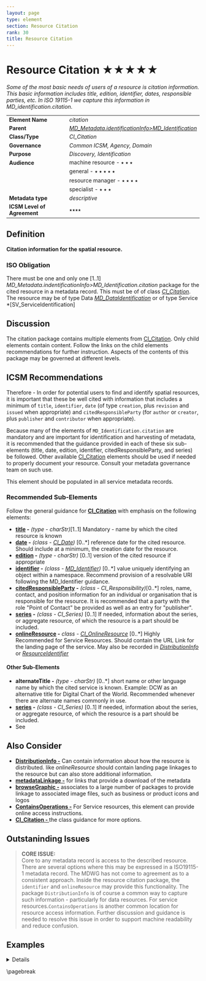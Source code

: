```yaml
---
layout: page
type: element
section: Resource Citation
rank: 30
title: Resource Citation
---
```

#  Resource Citation ★★★★★
*Some of the most basic needs of users of a resource is citation information. This basic information includes title, edition, identifier, dates, responsible parties, etc. In ISO 19115-1 we capture this information in MD_identification.citation.*

|  |  |
| --- | --- |
| **Element Name** | *citation* |
| **Parent** | *[MD_Metadata.identificationInfo>MD_Identification](./class-MD_Identification)* |v
| **Class/Type** | *CI_Citation* |
| **Governance** |  *Common ICSM, Agency, Domain* |
| **Purpose** | *Discovery, Identification* |
| **Audience** | machine resource - ⭑ ⭑ ⭑ |
|  | general - ⭑ ⭑ ⭑ ⭑ ⭑ |
|  | resource manager - ⭑ ⭑ ⭑ ⭑|
|  | specialist - ⭑ ⭑ ⭑ |
| **Metadata type** | *descriptive* |
| **ICSM Level of Agreement** | ⭑⭑⭑⭑ |

## Definition
**Citation information for the spatial resource.**

### ISO Obligation

There must be one and only one [1..1] *MD_Metadata.indentificationInfo>MD_Identification.citation* package for the cited resource in a metadata record. This must be of of class *[CI_Citation](./class-CI_Citation)*. The resource may be of type Data *[MD_DataIdentification](./class_MD_DataIdentification)* or of type Service *[SV_ServiceIdentification]

## Discussion

The citation package contains multiple elements from [CI_Citation](./class-CI_Citation). Only child elements contain content. Follow the links on the child elements recommendations for further instruction. Aspects of the contents of this package may be governed at different levels.

## ICSM Recommendations

Therefore - In order for potential users to find and identify spatial resources, it is important that these be well cited with information that includes a minimum of `title`, `identifier`, `date` (of type `creation`, plus `revision` and `issued` when appropriate) and `citedResponsibleParty` (for `author` or `creator`, plus `publisher` and `contributor` when appropriate). 

Because many of the elements of `MD_Identification.citation` are mandatory and are important for identification and harvesting of metadata, it is recommended that the guidance provided in each of these six sub-elements (title, date, edition, identifier, citedResponsibleParty, and series) be followed. Other available [CI_Citation](./class-CI_Citation) elements should be used if needed to properly document your resource. Consult your metadata governance team on such use.

This element should be populated in all service metadata records. 

### Recommended Sub-Elements

Follow the general guidance for **[CI_Citation](./class-CI_Citation)** with emphasis on the following elements:
- **[title](./ResourceTitle) -** *(type - charStr)*[1..1] Mandatory - name by which the cited resource is known
- **[date](./ResourceDate) -** *(class - [CI_Date](./class-CI_Date))*  [0..\*]  reference date for the cited resource. Should include at a minimum, the creation date for the resource.
- **[edition](./ResourceEdition) -** *(type - charStr)* [0..1] version of the cited resource if appropriate
- **[identifier](./ResourceIdentifier) -** *(class - [MD_Identifier](./class-MD_Identifier))* [0..\*] value uniquely identifying an object within a namespace. Recommend provision of a resolvable URI following the MD_Identifier guidance.
- **[citedResponsibleParty](./ResourceResponsibleParty) -** *(class - CI_Responsibility)*[0..\*] roles, name, contact, and position information for an individual or organisation that is responsible for the resource. It is recommended that a party with the role "Point of Contact" be provided as well as an entry for "publisher".
- **[series](./ResourceSeries) -**  *(class - CI_Series)* [0..1] If needed, information about the series, or aggregate resource, of which the resource is a part should be included.
- **[onlineResource](./class-CI_OnlineResource) -** *class - [CI_OnlineResource](./class-CI_OnlineResource)* [0..\*] Highly Recommended for Service Resources. Should contain the URL Link for the landing page of the service. May also be recorded in *[DistributionInfo](./DistributionInfo)* or *[ResourceIdentifier](./ResourceIdentifier)*

#### Other Sub-Elements

- **alternateTitle -** *(type - charStr)* [0..\*] short name or other language name by which the cited service is known. Example: DCW as an alternative title for Digital Chart of the World. Recommended whenever there are alternate names commonly in use.
- **[series](./ResourceSeries) -**  *(class - CI_Series)* [0..1] If needed, information about the series, or aggregate resource, of which the resource is a part should be included.
- See 

## Also Consider

- **[DistributionInfo -](./DistributionInfo)** Can contain information about how the resource is distributed. like *onlineResource* should contain landing page linkages to the resource but can also store additional information.
- **[metadataLinkage -](./MetadataLinkage)**  for links that provide a download of the metadata
- **[browseGraphic -](./BrowseGraphic)**  associates to a large number of packages to provide linkage to associated image files, such as business or product icons and logos
- **[ContainsOperations -](./ContainsOperations)** For Service resources, this element can provide online access instructions.
- **[CI_Citation - ](./class-CI_Citation)**  the class guidance for more options.

## Outstaninding Issues
> **CORE ISSUE:**  
Core to any metadata record is access to the described resource. There are several options where this may be expressed in a ISO19115-1 metadata record. The MDWG has not come to agreement as to a consistent approach. Inside the resource citation package, the `identifier` and `onlineResource` may provide this functionality. The package `DistributionInfo` is of course a common way to capture such information - particularly for data resources. For service resources.`ContainsOperations` is another common location for resource access information. Further discussion and guidance is needed to resolve this issue in order to support machine readability and reduce confusion.

## Examples

<details>

### XML
Data Resource example

```
<mdb:MD_Metadata>
....
 <mdb:identificationInfo>
    <mri:MD_DataIdentification>
    ....
       <mri:citation>
          <cit:CI_Citation>
             <cit:title>
                <gco:CharacterString>OpenWork geographical data
                </gco:CharacterString>
             </cit:title>
             <cit:date>
                <cit:CI_Date>
                   <cit:date>
                      <gco:Date>2019-07-18</gco:Date>
                   </cit:date>
                   <cit:dateType>
                      <cit:CI_DateTypeCode 
                      codeList="https://schemas.isotc211.org/19115/resources
                      /Codelist/cat/codelists.xml#CI_DateTypeCode" 
                      codeListValue="creation"/>
                   </cit:dateType>
                </cit:CI_Date>
             </cit:date>
             <cit:date>
                <cit:CI_Date>
                   <cit:date>
                      <gco:Date>2019-07-18</gco:Date>
                   </cit:date>
                   <cit:dateType>
                      <cit:CI_DateTypeCode 
                      codeList="https://schemas.isotc211.org/19115/resources
                      /Codelist/cat/codelists.xml#CI_DateTypeCode" 
                      codeListValue="publication"/>
                   </cit:dateType>
                </cit:CI_Date>
             </cit:date>
             <cit:edition>
                <gco:CharacterString>Version 0.1</gco:CharacterString>
             </cit:edition>
             <cit:editionDate>
                <gco:Date>2019-07-18</gco:Date>
             </cit:editionDate>
             <cit:identifier>
                <mcc:MD_Identifier>
                   <mcc:code>
                      <gco:CharacterString>
                      9547e07e-6a15-403b-8b19-488778fe0cf0
                      </gco:CharacterString>
                   </mcc:code>
                   <mcc:codeSpace>
                      <gco:CharacterString>
                      http://202.49.243.69:8080/geonetwork/srv/eng/metadata/
                      </gco:CharacterString>
                   </mcc:codeSpace>
                </mcc:MD_Identifier>
             </cit:identifier>
             <cit:citedResponsibleParty>
                <cit:CI_Responsibility>
                   <cit:role>
                      <cit:CI_RoleCode 
                      codeList="https://schemas.isotc211.org/19115/resources
                      /Codelist/cat/codelists.xml#CI_RoleCode" 
                      codeListValue="author"/>
                   </cit:role>
                   <cit:party>
                      <cit:CI_Organisation>
                         <cit:name>
                            <gco:CharacterString>OpenWork Ltd
                            </gco:CharacterString>
                         </cit:name>
                         <cit:contactInfo>
                            <cit:CI_Contact>
                               <cit:address>
                                  <cit:CI_Address>
                                     <cit:electronicMailAddress>
                                        <gco:CharacterString>info@openwork.nz
                                        </gco:CharacterString>
                                     </cit:electronicMailAddress>
                                  </cit:CI_Address>
                               </cit:address>
                            </cit:CI_Contact>
                         </cit:contactInfo>
                      </cit:CI_Organisation>
                   </cit:party>
                </cit:CI_Responsibility>
             </cit:citedResponsibleParty>
             <cit:citedResponsibleParty>
                <cit:CI_Responsibility>
                   <cit:role>
                      <cit:CI_RoleCode 
                      codeList="https://schemas.isotc211.org/19115/resources
                      /Codelist/cat/codelists.xml#CI_RoleCode" 
                      codeListValue="publisher"/>
                   </cit:role>
                   <cit:party>
                      <cit:CI_Individual>
                         <cit:name>
                            <gco:CharacterString>Byron Cochrane
                            </gco:CharacterString>
                         </cit:name>
                         <cit:contactInfo>
                            <cit:CI_Contact>
                               <cit:address>
                                  <cit:CI_Address>
                                     <cit:electronicMailAddress>
                                        <gco:CharacterString>byron@openwork.nz
                                        </gco:CharacterString>
                                     </cit:electronicMailAddress>
                                  </cit:CI_Address>
                               </cit:address>
                            </cit:CI_Contact>
                         </cit:contactInfo>
                      </cit:CI_Individual>
                   </cit:party>
                </cit:CI_Responsibility>
             </cit:citedResponsibleParty>
          </cit:CI_Citation>
        </mri:citation>
      ....
    </mri:MD_DataIdentification>
  </mdb:identificationInfo>
....
</mdb:MD_Metadata>
```

Service Resource example
```
<mdb:MD_Metadata>
....
  <mdb:identificationInfo>
      <srv:SV_ServiceIdentification>
         <mri:citation>
            <cit:CI_Citation>
               <cit:title>
                  <gco:CharacterString>Sample service metadata 2020-05-28</gco:CharacterString>
               </cit:title>
               <cit:date>
                  <cit:CI_Date>
                     <cit:date>
                        <gco:DateTime>2019-09-01T00:00:00</gco:DateTime>
                     </cit:date>
                     <cit:dateType>
                        <cit:CI_DateTypeCode codeList="http://standards.iso.org/iso/19115/resources/Codelists/cat/codelists.xml#CI_DateTypeCode"
                                             codeListValue="creation"/>
                     </cit:dateType>
                  </cit:CI_Date>
               </cit:date>
               <cit:date>
                  <cit:CI_Date>
                     <cit:date>
                        <gco:DateTime>2019-12-01T00:00:00</gco:DateTime>
                     </cit:date>
                     <cit:dateType>
                        <cit:CI_DateTypeCode codeList="http://standards.iso.org/iso/19115/resources/Codelists/cat/codelists.xml#CI_DateTypeCode"
                                             codeListValue="revision"/>
                     </cit:dateType>
                  </cit:CI_Date>
               </cit:date>
               <cit:edition>
                  <gco:CharacterString>2nd Revision</gco:CharacterString>
               </cit:edition>
               <cit:editionDate>
                  <gco:DateTime>2019-12-01T00:00:00</gco:DateTime>
               </cit:editionDate>
               <cit:identifier>
                  <mcc:MD_Identifier>
                     <mcc:code>
                        <gcx:Anchor xlink:href="https://my.webite.io/cgi-bin/wfs-map-site" xlink:type="simple">https://my.webite.io/cgi-bin/wfs-map-site</gcx:Anchor>
                     </mcc:code>
                  </mcc:MD_Identifier>
               </cit:identifier>
               <cit:citedResponsibleParty>
                  <cit:CI_Responsibility>
                     <cit:role>
                        <cit:CI_RoleCode codeList="http://standards.iso.org/iso/19115/resources/Codelists/cat/codelists.xml#CI_RoleCode"
                                         codeListValue="contributor"/>
                     </cit:role>
                     <cit:party>
                        <cit:CI_Organisation>
                           <cit:name>
                              <gco:CharacterString>OpenWork Ltd</gco:CharacterString>
                           </cit:name>
                           <cit:contactInfo>
                              <cit:CI_Contact>
                                 <cit:address>
                                    <cit:CI_Address>
                                       <cit:electronicMailAddress>
                                          <gco:CharacterString>info@openwork.nz</gco:CharacterString>
                                       </cit:electronicMailAddress>
                                    </cit:CI_Address>
                                 </cit:address>
                              </cit:CI_Contact>
                           </cit:contactInfo>
                        </cit:CI_Organisation>
                     </cit:party>
                  </cit:CI_Responsibility>
               </cit:citedResponsibleParty>
               <cit:citedResponsibleParty>
                  <cit:CI_Responsibility>
                     <cit:role>
                        <cit:CI_RoleCode codeList="http://standards.iso.org/iso/19115/resources/Codelists/cat/codelists.xml#CI_RoleCode"
                                         codeListValue="publisher"/>
                     </cit:role>
                     <cit:party>
                        <cit:CI_Organisation>
                           <cit:name>
                              <gco:CharacterString>ICSM MDWG</gco:CharacterString>
                           </cit:name>
                           <cit:contactInfo>
                              <cit:CI_Contact>
                                 <cit:address>
                                    <cit:CI_Address>
                                       <cit:electronicMailAddress>
                                          <gco:CharacterString>mdwg@icsm-au.org</gco:CharacterString>
                                       </cit:electronicMailAddress>
                                    </cit:CI_Address>
                                 </cit:address>
                              </cit:CI_Contact>
                           </cit:contactInfo>
                        </cit:CI_Organisation>
                     </cit:party>
                  </cit:CI_Responsibility>
               </cit:citedResponsibleParty>
               <cit:onlineResource>
                  <cit:CI_OnlineResource>
                     <cit:linkage>
                        <gco:CharacterString>https://my.webite.io/</gco:CharacterString>
                     </cit:linkage>
                     <cit:protocol gco:nilReason="missing">
                        <gco:CharacterString/>
                     </cit:protocol>
                     <cit:name>
                        <gco:CharacterString>OWL WFS Sample site</gco:CharacterString>
                     </cit:name>
                     <cit:description>
                        <gco:CharacterString>Landing page for Spatial Service</gco:CharacterString>
                     </cit:description>
                     <cit:function>
                        <cit:CI_OnLineFunctionCode codeList="http://standards.iso.org/iso/19115/resources/Codelists/cat/codelists.xml#CI_OnLineFunctionCode"
                                                   codeListValue=""/>
                     </cit:function>
                  </cit:CI_OnlineResource>
               </cit:onlineResource>
            </cit:CI_Citation>
         </mri:citation>
         ....
    </mri:SV_ServiceIdentification>
  </mdb:identificationInfo>
....
</mdb:MD_Metadata>
```

### UML diagrams

Recommended elements highlighted in Yellow

![ResourceCitation](../images/ResourceCitationUML.png)

</details>

\pagebreak

